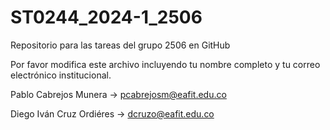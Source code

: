 # ST0244_2024-1_2506
Repositorio para las tareas del grupo 2506 en GitHub

Por favor modifica este archivo incluyendo tu nombre completo y tu correo electrónico institucional.

Pablo Cabrejos Munera -> pcabrejosm@eafit.edu.co

Diego Iván Cruz Ordiéres -> dcruzo@eafit.edu.co


